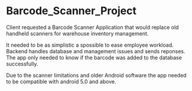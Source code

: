 # Barcode_Scanner_Project

Client requested a Barcode Scanner Application that would replace old handheld scanners
for warehouse inventory management. 

It needed to be as simplistic a spossible to ease employee workload. Backend handles 
database and management issues and sends reponses. The app only needed to know
if the barcode was added to the database successfully.

Due to the scanner limitations and older Android software the app needed to be
compatible with android 5.0 and above.
